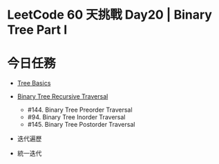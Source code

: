 # LeetCode 60 天挑戰 Day20 | Binary Tree Part I

# 今日任務

- [Tree Basics](../tree-basics.md)

- [Binary Tree Recursive Traversal](../binary-tree-recursive-traversal-summary.md)
  - #144. Binary Tree Preorder Traversal
  - #94. Binary Tree Inorder Traversal
  - #145. Binary Tree Postorder Traversal

- 迭代遍歷

- 統一迭代
